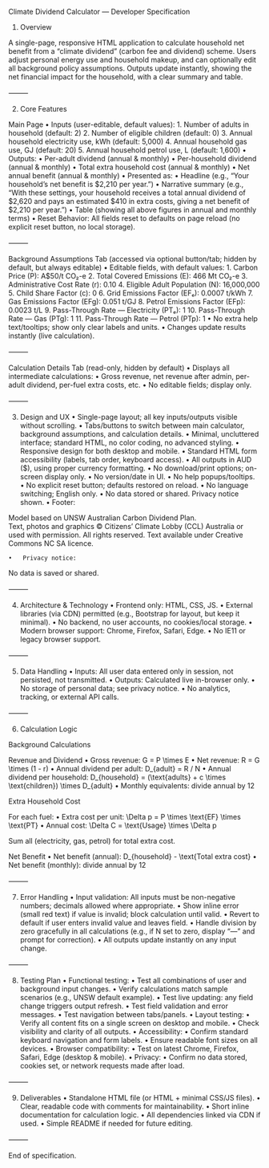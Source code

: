 
Climate Dividend Calculator — Developer Specification

1. Overview

A single-page, responsive HTML application to calculate household net benefit from a “climate dividend” (carbon fee and dividend) scheme. Users adjust personal energy use and household makeup, and can optionally edit all background policy assumptions. Outputs update instantly, showing the net financial impact for the household, with a clear summary and table.

⸻

2. Core Features

Main Page
	•	Inputs (user-editable, default values):
	1.	Number of adults in household (default: 2)
	2.	Number of eligible children (default: 0)
	3.	Annual household electricity use, kWh (default: 5,000)
	4.	Annual household gas use, GJ (default: 20)
	5.	Annual household petrol use, L (default: 1,600)
	•	Outputs:
	•	Per-adult dividend (annual & monthly)
	•	Per-household dividend (annual & monthly)
	•	Total extra household cost (annual & monthly)
	•	Net annual benefit (annual & monthly)
	•	Presented as:
	•	Headline (e.g., “Your household’s net benefit is $2,210 per year.”)
	•	Narrative summary (e.g., “With these settings, your household receives a total annual dividend of $2,620 and pays an estimated $410 in extra costs, giving a net benefit of $2,210 per year.”)
	•	Table (showing all above figures in annual and monthly terms)
	•	Reset Behavior: All fields reset to defaults on page reload (no explicit reset button, no local storage).

⸻

Background Assumptions Tab (accessed via optional button/tab; hidden by default, but always editable)
	•	Editable fields, with default values:
	1.	Carbon Price (P): A$50/t CO₂-e
	2.	Total Covered Emissions (E): 466 Mt CO₂-e
	3.	Administrative Cost Rate (r): 0.10
	4.	Eligible Adult Population (N): 16,000,000
	5.	Child Share Factor (c): 0
	6.	Grid Emissions Factor (EFₑ): 0.0007 t/kWh
	7.	Gas Emissions Factor (EFg): 0.051 t/GJ
	8.	Petrol Emissions Factor (EFp): 0.0023 t/L
	9.	Pass-Through Rate — Electricity (PTₑ): 1
	10.	Pass-Through Rate — Gas (PTg): 1
	11.	Pass-Through Rate — Petrol (PTp): 1
	•	No extra help text/tooltips; show only clear labels and units.
	•	Changes update results instantly (live calculation).

⸻

Calculation Details Tab (read-only, hidden by default)
	•	Displays all intermediate calculations:
	•	Gross revenue, net revenue after admin, per-adult dividend, per-fuel extra costs, etc.
	•	No editable fields; display only.

⸻

3. Design and UX
	•	Single-page layout; all key inputs/outputs visible without scrolling.
	•	Tabs/buttons to switch between main calculator, background assumptions, and calculation details.
	•	Minimal, uncluttered interface; standard HTML, no color coding, no advanced styling.
	•	Responsive design for both desktop and mobile.
	•	Standard HTML form accessibility (labels, tab order, keyboard access).
	•	All outputs in AUD ($), using proper currency formatting.
	•	No download/print options; on-screen display only.
	•	No version/date in UI.
	•	No help popups/tooltips.
	•	No explicit reset button; defaults restored on reload.
	•	No language switching; English only.
	•	No data stored or shared. Privacy notice shown.
	•	Footer:

Model based on UNSW Australian Carbon Dividend Plan.  
Text, photos and graphics © Citizens’ Climate Lobby (CCL) Australia or used with permission. All rights reserved. Text available under Creative Commons NC SA licence.


	•	Privacy notice:

No data is saved or shared.



⸻

4. Architecture & Technology
	•	Frontend only: HTML, CSS, JS.
	•	External libraries (via CDN) permitted (e.g., Bootstrap for layout, but keep it minimal).
	•	No backend, no user accounts, no cookies/local storage.
	•	Modern browser support: Chrome, Firefox, Safari, Edge.
	•	No IE11 or legacy browser support.

⸻

5. Data Handling
	•	Inputs: All user data entered only in session, not persisted, not transmitted.
	•	Outputs: Calculated live in-browser only.
	•	No storage of personal data; see privacy notice.
	•	No analytics, tracking, or external API calls.

⸻

6. Calculation Logic

Background Calculations

Revenue and Dividend
	•	Gross revenue:
G = P \times E
	•	Net revenue:
R = G \times (1 - r)
	•	Annual dividend per adult:
D_{adult} = R / N
	•	Annual dividend per household:
D_{household} = (\text{adults} + c \times \text{children}) \times D_{adult}
	•	Monthly equivalents: divide annual by 12

Extra Household Cost

For each fuel:
	•	Extra cost per unit: \Delta p = P \times \text{EF} \times \text{PT}
	•	Annual cost: \Delta C = \text{Usage} \times \Delta p

Sum all (electricity, gas, petrol) for total extra cost.

Net Benefit
	•	Net benefit (annual): D_{household} - \text{Total extra cost}
	•	Net benefit (monthly): divide annual by 12

⸻

7. Error Handling
	•	Input validation: All inputs must be non-negative numbers; decimals allowed where appropriate.
	•	Show inline error (small red text) if value is invalid; block calculation until valid.
	•	Revert to default if user enters invalid value and leaves field.
	•	Handle division by zero gracefully in all calculations (e.g., if N set to zero, display “—” and prompt for correction).
	•	All outputs update instantly on any input change.

⸻

8. Testing Plan
	•	Functional testing:
	•	Test all combinations of user and background input changes.
	•	Verify calculations match sample scenarios (e.g., UNSW default example).
	•	Test live updating: any field change triggers output refresh.
	•	Test field validation and error messages.
	•	Test navigation between tabs/panels.
	•	Layout testing:
	•	Verify all content fits on a single screen on desktop and mobile.
	•	Check visibility and clarity of all outputs.
	•	Accessibility:
	•	Confirm standard keyboard navigation and form labels.
	•	Ensure readable font sizes on all devices.
	•	Browser compatibility:
	•	Test on latest Chrome, Firefox, Safari, Edge (desktop & mobile).
	•	Privacy:
	•	Confirm no data stored, cookies set, or network requests made after load.

⸻

9. Deliverables
	•	Standalone HTML file (or HTML + minimal CSS/JS files).
	•	Clear, readable code with comments for maintainability.
	•	Short inline documentation for calculation logic.
	•	All dependencies linked via CDN if used.
	•	Simple README if needed for future editing.

⸻

End of specification.

